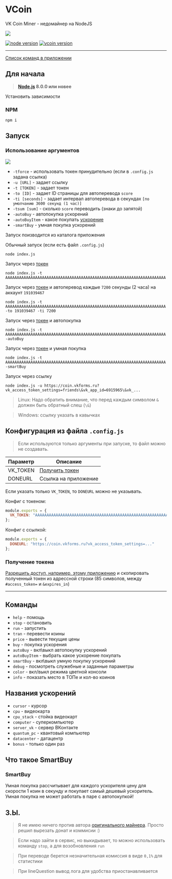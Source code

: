 # VCoin

VK Coin Miner - недомайнер на NodeJS


![](https://pp.userapi.com/c855028/v855028357/1734f/9kFW8iHOxHc.jpg)


[![node version](https://img.shields.io/badge/node->%3D8.0-blue.svg?style=flat-square)](https://nodejs.org/)
[![vcoin version](https://img.shields.io/badge/VCoinX-1.3.2-purple.svg?style=flat-square)](https://github.com/xTCry/VCoin/)

***

[Список команд в приложении](#команды)

## Для начала
> **[Node.js](https://nodejs.org/) 8.0.0 или новее**

Установить зависимости
### NPM
```shell
npm i
```

## Запуск

### Использование аргументов

![](https://pp.userapi.com/c847020/v847020485/1d72be/ktfWqwnMjEY.jpg)

* `-tforce`         - использовать токен принудительно (если в `.config.js` задана ссылка)
* `-u [URL]`        - задает ссылку
* `-t [TOKEN]`      - задает токен
* `-to [ID]`        - задает ID страницы для автоперевода `score`
* `-ti [seconds]`   - задает интервал автоперевода в секундах `[по умолчанию 3600 секунд (1 час)]`
* `-tsum [sum]`     - сколько `score` переводить (знаки до запятой)
* `-autoBuy`        - автопокупка ускорений
* `-autoBuyItem`    - какое покупать [ускорение](#названия-ускорений)
* `-smartBuy`       - умная покупка ускорений


Запуск поизводится из каталога приложения

Обычный запуск (если есть файл `.config.js`)
```shell
node index.js
```

Запуск через [токен](#получение-токена)
```shell
node index.js -t AAAAAAAAAAAAAAAAAAAAAAAAAAAAAAAAAAAAAAAAAAAAAAAAAAAAAAAAAAAAAAAAAAAAAA
```

Запуск через [токен](#получение-токена) и автоперевод каждые `7200` секунды (2 часа) на аккаунт `191039467`
```shell
node index.js -t AAAAAAAAAAAAAAAAAAAAAAAAAAAAAAAAAAAAAAAAAAAAAAAAAAAAAAAAAAAAAAAAAAAAAA -to 191039467 -ti 7200 
```

Запуск через [токен](#получение-токена) и автопокупка
```shell
node index.js -t AAAAAAAAAAAAAAAAAAAAAAAAAAAAAAAAAAAAAAAAAAAAAAAAAAAAAAAAAAAAAAAAAAAAAA -autoBuy
```

Запуск через [токен](#получение-токена) и умная покупка
```shell
node index.js -t AAAAAAAAAAAAAAAAAAAAAAAAAAAAAAAAAAAAAAAAAAAAAAAAAAAAAAAAAAAAAAAAAAAAAA -smartBuy
```

Запуск через ссылку
```shell
node index.js -u https://coin.vkforms.ru?vk_access_token_settings=friends\&vk_app_id=6915965\&vk_...
```
> Linux: Надо обратить внимание, что перед каждым символом `&` должен быть обратный слеш (`\&`)

> Windows: ссылку указать в кавычках 


## Конфигурация из файла `.config.js`

> Если используются только аргументы при запуске, то файл можно не создавать.


| Параметр | Описание                             |
|----------|--------------------------------------|
| VK_TOKEN | [Получить токен](#получение-токена)  |
| DONEURL  | Ссылка на приложение                 |

Если указать только ```VK_TOKEN```, то `DONEURL` можно не указывать.

Конфиг с токеном:
```js
module.exports = {
  VK_TOKEN: "AAAAAAAAAAAAAAAAAAAAAAAAAAAAAAAAAAAAAAAAAAAAAAAAAAAAAAAAAAAAAAAAAAAAAA",
};
```

Конфиг с ссылкой:
```js
module.exports = {
  DONEURL: "https://coin.vkforms.ru?vk_access_token_settings=..."
};
```

### Получение токена

[Разрешить доступ, например, этому приложению](https://vk.cc/9eSo1E) и скопировать полученный токен из адрессной строки (85 символов, между `#access_token=` и `&expires_in`) 

***


## Команды

- `help` - помощь 
- `stop` - остановить 
- `run` - запустить 
- `tran` - перевести коины
- `price` - вывести текущие цены 
- `buy` - покупка ускорения
- `autoBuy` - вкл\выкл автопокупку ускорений
- `autoBuyItem` - выбрать какое ускорение покупать
- `smartBuy` - вкл\выкл умную покупку ускорений
- `debug` - посмотреть служебные и заданные параметры
- `color` - вкл/выкл режима цветной консоли
- `info` - показать место в ТОПе и кол-во коинов

## Названия ускорений
- `cursor` - курсор
- `cpu` - видеокарта
- `cpu_stack` - стойка видеокарт
- `computer` - суперкомпьютер
- `server_vk` - сервер ВКонтакте
- `quantum_pc` - квантовый компьютер
- `datacenter` - датацентр
- `bonus` - только один раз

## Что такое SmartBuy

### SmartBuy
Умная покупка рассчитывает для каждого ускорителя цену для скорости 1 коин в секунду и покупает самый дешевый ускоритель.
Умная покупка не может работать в паре с автопокупкой!


## З.Ы.
> Я не имею ничего против автора [оригинального майнера](https://github.com/xTCry/VCoin). Просто решил вырезать донат и коммисии :)

> Если надо зайти в сервис, но выкидывает, то можно использовать команду `stop`, а для возобновления `run`

> При переводе берется незначительная комиссия в виде `0,1%` для статистики

> При lineQuestion вывод лога для удобства приостанавливается
